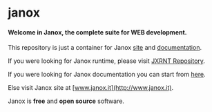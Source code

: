 # janox
#### Welcome in Janox, the complete suite for WEB development.

This repository is just a container for Janox
[site](http://www.janox.it) and
[documentation](http://www.janox.it/doc).

If you were looking for Janox runtime, please visit [JXRNT
Repository](https://github.com/tvannini/jxrnt).

If you were looking for Janox documentation you can start from
[here](https://github.com/tvannini/janox/wiki).

Else visit Janox site at [www.janox.it](http://www.janox.it).


Janox is **free** and **open source** software.

